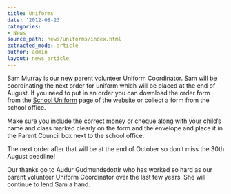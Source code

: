 ```yaml
---
title: Uniforms
date: '2012-08-23'
categories:
- News
source_path: news/uniforms/index.html
extracted_mode: article
author: admin
layout: news_article
---
```

Sam Murray is our new parent volunteer Uniform Coordinator. Sam will be coordinating the next order for uniform which will be placed at the end of August. If you need to put in an order you can download the order form from the [School Uniform](http://www.hyndlandprimaryparentcouncil.org/school-uniform/ "School Uniform") page of the website or collect a form from the school office.

Make sure you include the correct money or cheque along with your child’s name and class marked clearly on the form and the envelope and place it in the Parent Council box next to the school office.

The next order after that will be at the end of October so don’t miss the 30th August deadline!

Our thanks go to Audur Gudmundsdottir who has worked so hard as our parent volunteer Uniform Coordinator over the last few years. She will continue to lend Sam a hand.
